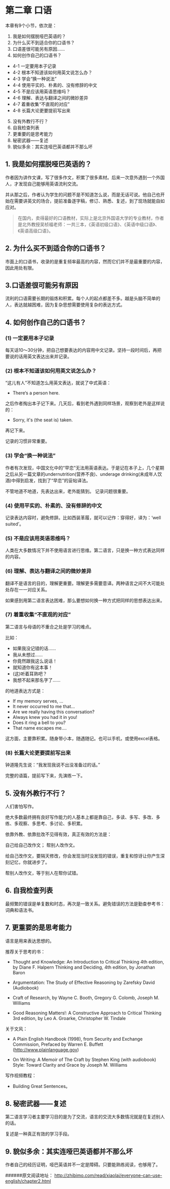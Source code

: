 # 第二章 口语

本章有9个小节，依次是：

1. 我是如何摆脱哑巴英语的？
2. 为什么买不到适合你的口语书？
3. 口语差很可能另有原因……
4. 如何创作自己的口语书？
  + 4-1 一定要用本子记录
  + 4-2 根本不知道该如何用英文说怎么办？
  + 4-3 学会“换一种说法”
  + 4-4 使用平实的、朴素的、没有修辞的中文
  + 4-5 不是应该用英语思维吗？
  + 4-6 理解、表达与翻译之间的微妙差异
  + 4-7 着重收集“不直观的对应”
  + 4-8 长篇大论更要提前写出来
5. 没有外教行不行？
6. 自我检查列表
7. 更重要的是思考能力
8. 秘密武器——复述
9. 貌似多余：其实连哑巴英语都并不那么坏

## 1. 我是如何摆脱哑巴英语的？

作者因为讲作文课，写了很多作文，积累了很多素材。后来一次意外遇到一个外国人，才发现自己能够用英语流利交流。

并从那之后，作者认为学生的问题不是不知道怎么说，而是无话可说。他自己也开始在需要讲英文的场合，提前准备逐字稿，修订、熟悉、复述，到了现场就能自如应对。

>在国内，卖得最好的口语教材，实际上是北京外国语大学的专业教材，作者是北外教授吴桢福老师：一共三本，《英语初级口语》、《英语中级口语》、《英语高级口语》。

## 2. 为什么买不到适合你的口语书？

市面上的口语书，收录的是重复频率最高的内容，然而它们并不是最重要的内容，因此用处有限。

## 3.口语差很可能另有原因

流利的口语需要长期的锻炼和积累。每个人的起点都差不多。越是头脑不简单的人，表达就越困难，因为复杂思想需要使用复杂的表达方式。

## 4. 如何创作自己的口语书？

### (1) 一定要用本子记录

每天话10～30分钟，把自己想要表达的内容用中文记录。坚持一段时间后，再把要说的话用英文表达出来并记录。

### (2) 根本不知道该如何用英文说怎么办？

“这儿有人”不知道怎么用英文表达，就说了中式英语：

- There‘s a person here.

之后作者掏出本子记下来。几天后，看到老外遇到同样场景，观察到老外是这样说的：

- Sorry, it's (the seat is) taken.

再记下来。

记录的习惯非常重要。

### (3) 学会“换一种说法”

作者有次发现，中国文化中的“早恋”无法用英语表达。于是记在本子上，几个星期之后从另一篇文章的undernutrition(营养不良)、underage drinking(未成年人饮酒)中得到启发，找到了“早恋”的妥帖译法。

不管地道不地道，先表达出来，老外能猜到。
记录问题很重要。

### (4) 使用平实的、朴素的、没有修辞的中文

记录表达内容时，避免修辞。比如西装革履，就可以记作：穿得好，译为：‘well suited’。

### (5) 不是应该用英语思维吗？

人类在大多数情况下并不使用语言进行思维。第二语言，只是换一种方式表达同样的内容。

### (6) 理解、表达与翻译之间的微妙差异

翻译不是语言的目的，理解更重要。理解更多需要意译。两种语言之间不大可能处处存在一一对应关系。

如果感到用第二语言表达困难，那么要想如何换一种方式把同样的思想表达出来。

### (7) 着重收集“不直观的对应”

第二语言与母语的不重合之处是学习的难点。

比如：

* 如果我没记错的话……
* 我从未想过……
* 你竟然跟我这么说话！
* 就知道你有这本事！
* (这)听着耳熟吧？
* 我想不起来那名字了……

的地道表达方式是：

* If my memory serves, …
* It never occurred to me that…
* Are we really having this conversation?
* Always knew you had it in you!
* Does it ring a bell to you?
* That name escapes me….

这方面，主要靠积累。随身带小本，随遇随记。也可以手机，或使用excel表格。

### (8) 长篇大论更要提前写出来

钟道隆先生说：“我发现我说不出没准备过的话。”

完整的语篇，提前写下来，先演练一下。

## 5. 没有外教行不行？

人们害怕写作。

绝大多数最终拥有良好写作能力的人基本上都是靠自己，多读、多写、多改、多练、多观察、多思考、多讨论、多积累。

依靠外教、依靠批改不见得有效，真正有效的方法是：

自己给自己改作文；
帮别人改作文。

给自己改作文，要隔天修改，你会发现当时没发现的错误，重复和惊讶让你产生深刻记忆，你就进步了。

帮别人改作文，等于别人在帮你试错。

## 6. 自我检查列表

最频繁的错误是单复数和时态，再次是一致关系。避免错误的方法是勤查参考书：词典和语法书。

## 7. 更重要的是思考能力

语言是用来表达思想的。

推荐关于思考的书：

* Thought and Knowledge: An Introduction to Critical Thinking 4th edition, by Diane F. Halpern
Thinking and Deciding, 4th edition, by Jonathan Baron

* Argumentation: The Study of Effective Reasoning by Zarefsky David (Audiobook)

* Craft of Research, by Wayne C. Booth, Gregory G. Colomb, Joseph M. Williams

* Good Reasoning Matters!: A Constructive Approach to Critical Thinking 3rd edition, by Leo A. Groarke, Christopher W. Tindale

关于文风：

* A Plain English Handbook (1998), from Security and Exchange Commission, Prefaced by Warren E. Buffett (http://www.plainlanguage.gov)

* On Writing: A Memoir of The Craft by Stephen King (with audiobook) Style: Toward Clarity and Grace by Joseph M. Williams

写作视频教程：

* Building Great Sentences。

## 8. 秘密武器——复述

第二语言学习者主要学习目的是为了交流，语言的交流大多数情况就是在复述别人的话。

复述是一种真正有效的学习手段。

## 9. 貌似多余：其实连哑巴英语都并不那么坏

作者自己的经历证明，哑巴英语并不一定是障碍。只要能熟练阅读，也够用了。


######原文阅读地址：
http://zhibimo.com/read/xiaolai/everyone-can-use-english/chapter2.html
